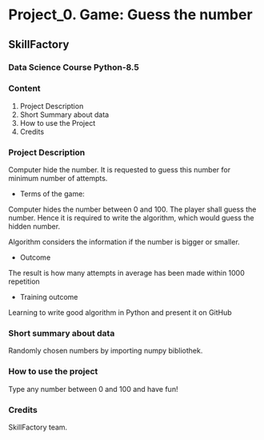 # Project_0. Game: Guess the number
## SkillFactory 
### Data Science Course Python-8.5
### **Content**
1. Project Description
2. Short Summary about data
3. How to use the Project
4. Credits

### **Project Description**
Computer hide the number. It is requested to guess this number for minimum number of attempts.

* Terms of the game:

Computer hides the number between 0 and 100. The player shall guess the number. Hence it is required to write the algorithm, which would guess the hidden number.

Algorithm considers the information if the number is bigger or smaller.

* Outcome

The result is how many attempts in average has been made within 1000 repetition 

* Training outcome

Learning to write good algorithm in Python and present it on GitHub

### **Short summary about data**
Randomly chosen numbers by importing numpy bibliothek. 

### **How to use the project**
Type any number between 0 and 100 and have fun!

### **Credits**
SkillFactory team.